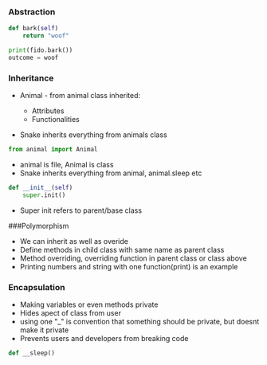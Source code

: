 ### Abstraction
```python
def bark(self)
    return "woof"

print(fido.bark())
outcome = woof
```

### Inheritance
- Animal - from animal class inherited:
    - Attributes
    - Functionalities

- Snake inherits everything from animals class
```python
from animal import Animal
```
- animal is file, Animal is class
- Snake inherits everything from animal, animal.sleep etc

```python
def __init__(self)
    super.init()
```
- Super init refers to parent/base class

###Polymorphism
- We can inherit as well as overide
- Define methods in child class with same name as parent class
- Method overriding, overriding function in parent class or class above
- Printing numbers and string with one function(print) is an example


### Encapsulation
- Making variables or even methods private
- Hides apect of class from user
- using one "_" is convention that something should be private, but doesnt make it private
- Prevents users and developers from breaking code
```python
def __sleep()
```

